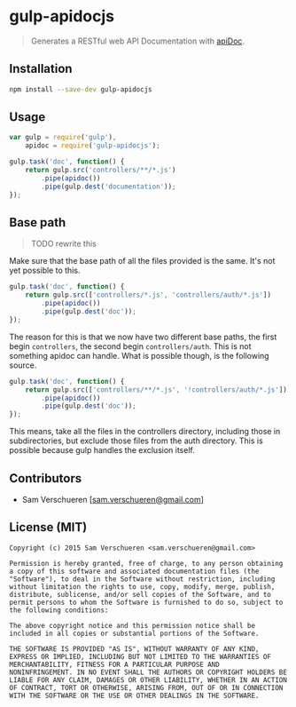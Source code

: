# gulp-apidocjs

> Generates a RESTful web API Documentation with [apiDoc](https://github.com/apidoc/apidoc).


## Installation

```bash
npm install --save-dev gulp-apidocjs
```

## Usage

```JavaScript
var gulp = require('gulp'),
    apidoc = require('gulp-apidocjs');

gulp.task('doc', function() {
    return gulp.src('controllers/**/*.js')
        .pipe(apidoc())
        .pipe(gulp.dest('documentation'));
});
```

## Base path

> TODO rewrite this

Make sure that the base path of all the files provided is the same. It's not yet possible to this.

```JavaScript
gulp.task('doc', function() {
    return gulp.src(['controllers/*.js', 'controllers/auth/*.js'])
        .pipe(apidoc())
        .pipe(gulp.dest('doc'));
});
```

The reason for this is that we now have two different base paths, the first begin ```controllers```, the second begin ```controllers/auth```. This is not something apidoc can handle. What is possible though, is the following source.

```JavaScript
gulp.task('doc', function() {
    return gulp.src(['controllers/**/*.js', '!controllers/auth/*.js'])
        .pipe(apidoc())
        .pipe(gulp.dest('doc'));
});
```

This means, take all the files in the controllers directory, including those in subdirectories, but exclude those files from the auth directory. This is possible because gulp handles the exclusion itself.

## Contributors

- Sam Verschueren [<sam.verschueren@gmail.com>]

## License (MIT)

```
Copyright (c) 2015 Sam Verschueren <sam.verschueren@gmail.com>

Permission is hereby granted, free of charge, to any person obtaining
a copy of this software and associated documentation files (the
"Software"), to deal in the Software without restriction, including
without limitation the rights to use, copy, modify, merge, publish,
distribute, sublicense, and/or sell copies of the Software, and to
permit persons to whom the Software is furnished to do so, subject to
the following conditions:

The above copyright notice and this permission notice shall be
included in all copies or substantial portions of the Software.

THE SOFTWARE IS PROVIDED "AS IS", WITHOUT WARRANTY OF ANY KIND,
EXPRESS OR IMPLIED, INCLUDING BUT NOT LIMITED TO THE WARRANTIES OF
MERCHANTABILITY, FITNESS FOR A PARTICULAR PURPOSE AND
NONINFRINGEMENT. IN NO EVENT SHALL THE AUTHORS OR COPYRIGHT HOLDERS BE
LIABLE FOR ANY CLAIM, DAMAGES OR OTHER LIABILITY, WHETHER IN AN ACTION
OF CONTRACT, TORT OR OTHERWISE, ARISING FROM, OUT OF OR IN CONNECTION
WITH THE SOFTWARE OR THE USE OR OTHER DEALINGS IN THE SOFTWARE.
